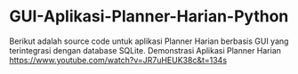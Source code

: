 # GUI-Aplikasi-Planner-Harian-Python
Berikut adalah source code untuk aplikasi Planner Harian berbasis GUI yang terintegrasi dengan database SQLite.
Demonstrasi Aplikasi Planner Harian https://www.youtube.com/watch?v=JR7uHEUK38c&t=134s
